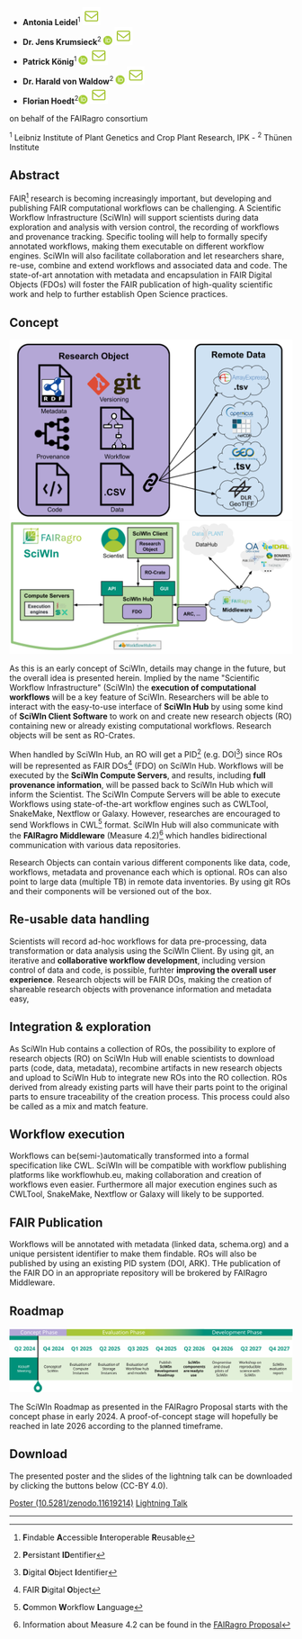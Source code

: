 - **Antonia Leidel**<sup>1</sup> [![E-Mail](./assets/mail.svg)](mailto:leidel@ipk-gatersleben.de)
- **Dr. Jens Krumsieck**<sup>2</sup> [![ORCID: 0000-0001-6242-5846](./assets/orcid.png)](https://orcid.org/0000-0001-6242-5846) [![E-Mail](./assets/mail.svg)](mailto:jens.krumsieck@thuenen.de)
- **Patrick König**<sup>1</sup> [![ORCID: 0000-0002-8948-6793](./assets/orcid.png)](https://orcid.org/0000-0002-8948-6793) [![E-Mail](./assets/mail.svg)](mailto:koenig@ipk-gatersleben.de)
- **Dr. Harald von Waldow**<sup>2</sup> [![ORCID: 0000-0003-4800-2833](./assets/orcid.png)](https://orcid.org/0000-0003-4800-2833) [![E-Mail](./assets/mail.svg)](mailto:harald.vonwaldow@thuenen.de)
- **Florian Hoedt**<sup>2</sup>[![ORCID: 0000-0002-6068-1659](./assets//orcid.png)](https://orcid.org/0000-0002-6068-1659) [![E-Mail](./assets/mail.svg)](mailto:florian.hoedt@thuenen.de)

on behalf of the FAIRagro consortium

<sup>1</sup> Leibniz Institute of Plant Genetics and Crop Plant Research, IPK - 
<sup>2</sup> Thünen Institute

## Abstract

FAIR[^1] research is becoming increasingly important, but developing and publishing FAIR computational workflows can be challenging. A Scientific Workflow Infrastructure (SciWIn) will support scientists during data exploration and analysis with version control, the recording of workflows and provenance tracking. Specific tooling will help to formally specify annotated workflows, making them executable on different workflow engines. SciWIn will also facilitate collaboration and let researchers share, re-use, combine and extend workflows and associated data and code. The state-of-art annotation with metadata and encapsulation in FAIR Digital Objects (FDOs) will foster the FAIR publication of high-quality scientific work and help to further establish Open Science practices.
 
## Concept
![Concept](./assets/SciWInRO.svg)
![Concept](./assets/SciWInConcept.svg)

As this is an early concept of SciWIn, details may change in the future, but the overall idea is presented herein. Implied by the name "Scientific Workflow Infrastructure" (SciWIn) the **execution of computational workflows** will be a key feature of SciWIn. Researchers will be able to interact with the easy-to-use interface of **SciWIn Hub** by using some kind of **SciWIn Client Software** to work on and create new research objects (RO) containing new or already existing computational workflows. Research objects will be sent as RO-Crates.

When handled by SciWIn Hub, an RO will get a PID[^3] (e.g. DOI[^4]) since ROs will be represented as FAIR DOs[^5] (FDO) on SciWIn Hub. 
Workflows will be executed by the **SciWIn Compute Servers**, and results, including **full provenance information**, will be passed back to SciWIn Hub which will inform the Scientist. The SciWIn Compute Servers will be able to execute Workflows using state-of-the-art workflow engines such as CWLTool, SnakeMake, Nextflow or Galaxy. However, researches are encouraged to send Workflows in CWL[^7] format.
SciWIn Hub will also communicate with the **FAIRagro Middleware** (Measure 4.2)[^6] which handles bidirectional communication with various data repositories.

Research Objects can contain various different components like data, code, workflows, metadata and provenance each which is optional. ROs can also point to large data (multiple TB) in remote data inventories. By using git ROs and their components will be versioned out of the box.


## Re-usable data handling
Scientists will record ad-hoc workflows for data pre-processing, data transformation or data analysis using the SciWIn Client. By using git, an iterative and **collaborative workflow development**, including version control of data and code, is possible, furhter **improving the overall user experience**. Research objects will be FAIR DOs, making the creation of shareable research objects with provenance information and metadata easy,


## Integration & exploration
As SciWIn Hub contains a collection of ROs, the possibility to explore of research objects (RO) on SciWIn Hub will enable scientists to download parts (code, data, metadata), recombine artifacts in new research objects and upload to SciWIn Hub to integrate new ROs into the RO collection. ROs derived from already existing parts will have their parts point to the original parts to ensure traceability of the creation process. This process could also be called as a mix and match feature.


## Workflow execution
Workflows can be(semi-)automatically transformed into a formal specification like CWL. SciWIn will be compatible with workflow publishing platforms like workflowhub.eu, making collaboration and creation of workflows even easier. Furthermore all major execution engines such as CWLTool, SnakeMake, Nextflow or Galaxy will likely to be supported. 

## FAIR Publication
Workflows will be annotated with metadata (linked data, schema.org) and a unique persistent identifier to make them findable. ROs will also be published by using an existing PID system (DOI, ARK). THe publication of the FAIR DO in an appropriate repository will be brokered by FAIRagro Middleware.

## Roadmap
![Roadmap](./assets/roadmap.svg)


The SciWIn Roadmap as presented in the FAIRagro Proposal starts with the concept phase in early 2024. A proof-of-concept stage will hopefully be reached in late 2026 according to the planned timeframe.

## Download
The presented poster and the slides of the lightning talk can be downloaded by clicking the buttons below (CC-BY 4.0).

<div class="buttons">
    <a href="https://doi.org/10.5281/zenodo.11619214" class="button" target="_blank">Poster (10.5281/zenodo.11619214)</a>
    <a href="./assets/M44_SciWIn_LightningTalk.pdf" target="_blank" class="button">Lightning Talk</a>
</div>

***

[^1]: **F**indable **A**ccessible **I**nteroperable **R**eusable
[^2]: **C**ommon **W**orkflow **L**anguage
[^3]: **P**ersistant **ID**entifier
[^4]: **D**igital **O**bject **I**dentifier
[^5]: FAIR **D**igital **O**bject
[^6]: Information about Measure 4.2 can be found in the [FAIRagro Proposal](https://doi.org/10.5281/zenodo.8366884)
[^7]: **C**ommon **W**orkflow **L**anguage